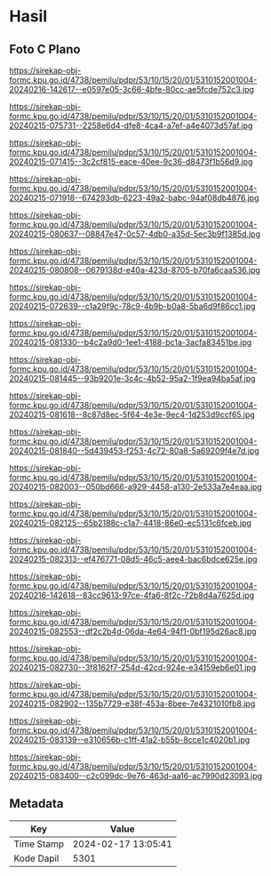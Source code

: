 # Hasil

## Foto C Plano

https://sirekap-obj-formc.kpu.go.id/4738/pemilu/pdpr/53/10/15/20/01/5310152001004-20240216-142617--e0597e05-3c66-4bfe-80cc-ae5fcde752c3.jpg

https://sirekap-obj-formc.kpu.go.id/4738/pemilu/pdpr/53/10/15/20/01/5310152001004-20240215-075731--2258e6d4-dfe8-4ca4-a7ef-a4e4073d57af.jpg

https://sirekap-obj-formc.kpu.go.id/4738/pemilu/pdpr/53/10/15/20/01/5310152001004-20240215-071415--3c2cf815-eace-40ee-9c36-d8473f1b56d9.jpg

https://sirekap-obj-formc.kpu.go.id/4738/pemilu/pdpr/53/10/15/20/01/5310152001004-20240215-071918--674293db-6223-49a2-babc-94af08db4876.jpg

https://sirekap-obj-formc.kpu.go.id/4738/pemilu/pdpr/53/10/15/20/01/5310152001004-20240215-080637--08847e47-0c57-4db0-a35d-5ec3b9f1385d.jpg

https://sirekap-obj-formc.kpu.go.id/4738/pemilu/pdpr/53/10/15/20/01/5310152001004-20240215-080808--0679138d-e40a-423d-8705-b70fa6caa536.jpg

https://sirekap-obj-formc.kpu.go.id/4738/pemilu/pdpr/53/10/15/20/01/5310152001004-20240215-072639--c1a29f9c-78c9-4b9b-b0a8-5ba6d9f86cc1.jpg

https://sirekap-obj-formc.kpu.go.id/4738/pemilu/pdpr/53/10/15/20/01/5310152001004-20240215-081330--b4c2a9d0-1ee1-4188-bc1a-3acfa83451be.jpg

https://sirekap-obj-formc.kpu.go.id/4738/pemilu/pdpr/53/10/15/20/01/5310152001004-20240215-081445--93b9201e-3c4c-4b52-95a2-1f9ea94ba5af.jpg

https://sirekap-obj-formc.kpu.go.id/4738/pemilu/pdpr/53/10/15/20/01/5310152001004-20240215-081618--8c87d8ec-5f64-4e3e-9ec4-1d253d9ccf65.jpg

https://sirekap-obj-formc.kpu.go.id/4738/pemilu/pdpr/53/10/15/20/01/5310152001004-20240215-081840--5d439453-f253-4c72-80a8-5a69209f4e7d.jpg

https://sirekap-obj-formc.kpu.go.id/4738/pemilu/pdpr/53/10/15/20/01/5310152001004-20240215-082003--050bd666-a929-4458-a130-2e533a7e4eaa.jpg

https://sirekap-obj-formc.kpu.go.id/4738/pemilu/pdpr/53/10/15/20/01/5310152001004-20240215-082125--65b2188c-c1a7-4418-86e0-ec5131c6fceb.jpg

https://sirekap-obj-formc.kpu.go.id/4738/pemilu/pdpr/53/10/15/20/01/5310152001004-20240215-082313--ef476771-08d5-46c5-aee4-bac6bdce625e.jpg

https://sirekap-obj-formc.kpu.go.id/4738/pemilu/pdpr/53/10/15/20/01/5310152001004-20240216-142618--83cc9613-97ce-4fa6-8f2c-72b8d4a7625d.jpg

https://sirekap-obj-formc.kpu.go.id/4738/pemilu/pdpr/53/10/15/20/01/5310152001004-20240215-082553--df2c2b4d-06da-4e64-94f1-0bf195d26ac8.jpg

https://sirekap-obj-formc.kpu.go.id/4738/pemilu/pdpr/53/10/15/20/01/5310152001004-20240215-082730--3f8162f7-254d-42cd-924e-e34159eb6e01.jpg

https://sirekap-obj-formc.kpu.go.id/4738/pemilu/pdpr/53/10/15/20/01/5310152001004-20240215-082902--135b7729-e38f-453a-8bee-7e4321010fb8.jpg

https://sirekap-obj-formc.kpu.go.id/4738/pemilu/pdpr/53/10/15/20/01/5310152001004-20240215-083139--e310656b-c1ff-41a2-b55b-8cce1c4020b1.jpg

https://sirekap-obj-formc.kpu.go.id/4738/pemilu/pdpr/53/10/15/20/01/5310152001004-20240215-083400--c2c099dc-9e76-463d-aa16-ac7990d23093.jpg


## Metadata

| Key        | Value               |
| ---------- | ------------------- |
| Time Stamp | 2024-02-17 13:05:41 |
| Kode Dapil | 5301                |



